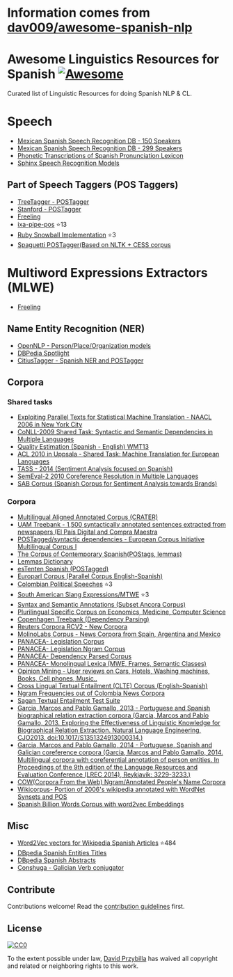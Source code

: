 # Information comes from [dav009/awesome-spanish-nlp](https://github.com/dav009/awesome-spanish-nlp)
# Awesome Linguistics Resources for Spanish [![Awesome](https://cdn.rawgit.com/sindresorhus/awesome/d7305f38d29fed78fa85652e3a63e154dd8e8829/media/badge.svg)](https://github.com/sindresorhus/awesome)


Curated list of Linguistic Resources for doing Spanish NLP & CL.

# Speech

- [Mexican Spanish Speech Recognition DB - 150 Speakers](http://www.speechocean.com/en-ASR-Corpora/631.html)
- [Mexican Spanish Speech Recognition DB - 299 Speakers](http://www.speechocean.com/en-ASR-Corpora/603.html)
- [Phonetic Transcriptions of Spanish Pronunciation Lexicon](http://www.speechocean.com/en-Text-Corpora/692.html)
- [Sphinx Speech Recognition Models](http://www.speech.cs.cmu.edu/sphinx/models/hub4spanish_itesm/)

## Part of Speech Taggers (POS Taggers)
- [TreeTagger - POSTagger](http://www.cis.uni-muenchen.de/~schmid/tools/TreeTagger/)
- [Stanford - POSTagger](http://nlp.stanford.edu/software/tagger.shtml)
- [Freeling](http://nlp.lsi.upc.edu/freeling/)
- [ixa-pipe-pos](https://github.com/ixa-ehu/ixa-pipe-pos) :star:13
- [Ruby Snowball Implementation](https://github.com/MaG21/estem) :star:3
- [Spaguetti POSTagger(Based on NLTK +  CESS corpus](https://code.google.com/p/spaghetti-tagger/)

# Multiword Expressions  Extractors (MLWE)
- [Freeling](http://nlp.lsi.upc.edu/freeling/)

## Name Entity Recognition (NER)
- [OpenNLP - Person/Place/Organization models](http://opennlp.sourceforge.net/models-1.5/)
- [DBPedia Spotlight](https://github.com/dbpedia-spotlight/dbpedia-spotlight/)
- [CitiusTagger - Spanish NER and  POSTagger](http://gramatica.usc.es/pln/tools/CitiusTools.html)

## Corpora

### Shared tasks
- [Exploiting Parallel Texts for Statistical  Machine Translation -  NAACL 2006 in New York City](http://www.statmt.org/wmt06/shared-task/)
- [CoNLL-2009 Shared Task: Syntactic and Semantic Dependencies in Multiple Languages](http://ufal.mff.cuni.cz/conll2009-st/trial-data.html)
- [Quality Estimation (Spanish - English) WMT13](http://www.quest.dcs.shef.ac.uk/wmt13_qe.html)
- [ ACL 2010 in Uppsala - Shared Task: Machine Translation for European Languages](http://www.statmt.org/wmt10/translation-task.html)
- [TASS - 2014 (Sentiment Analysis focused on Spanish)](http://www.daedalus.es/TASS2014/tass2014.php)
- [SemEval-2 2010 Coreference Resolution in Multiple Languages](http://semeval2.fbk.eu/semeval2.php?location=tasks)
- [SAB Corpus (Spanish Corpus for Sentiment Analysis towards Brands)](http://sabcorpus.linkeddata.es/)

### Corpora
- [Multilingual Aligned Annotated Corpus (CRATER)](http://catalog.elra.info/product_info.php?products_id=636)
- [UAM Treebank - 1,500 syntactically annotated sentences extracted from newspapers (El País Digital and Compra Maestra](http://elvira.lllf.uam.es/~sandoval/UAMTreebank.html)
- [POSTagged/syntactic dependencies - European Corpus Initiative Multilingual Corpus I ](http://www.elsnet.org/resources/eciCorpus.html)
- [The Corpus of Contemporary Spanish(POStags, lemmas)](http://sfncorpora.uab.es/CQPweb/cea/)
- [Lemmas Dictionary](http://sfn.uab.es:8080/SFN/dictionary/dictionary-information-lemmas-and-expanded-forms)
- [esTenten Spanish (POSTagged) ](http://www.sketchengine.co.uk/documentation/wiki/Corpora/TenTen/esTenTen)
- [Europarl Corpus (Parallel Corpus English-Spanish)](http://www.statmt.org/europarl/)
- [Colombian Political Speeches](https://github.com/dav009/LatinamericanTextResources) :star:3
- [South American Slang Expressions/MTWE](https://github.com/dav009/LatinamericanTextResources) :star:3
- [Syntax and Semantic Annotations (Subset Ancora Corpus)](http://ufal.mff.cuni.cz/conll2009-st/trial/CoNLL2009-ST-Spanish-trial.zip)
- [Plurilingual Specific Corpus on Economics, Medicine, Computer Science](http://www.iula.upf.edu/corpus/corpusuk.htm)
- [Copenhagen  Treebank (Dependency Parsing)](http://code.google.com/p/copenhagen-dependency-treebank/)
- [Reuters Corpora RCV2 - New Corpora](http://trec.nist.gov/data/reuters/reuters.html)
- [MolinoLabs Corpus - News Corpora from Spain, Argentina and Mexico](http://www.molinolabs.com/corpus.html)
- [PANACEA- Legislation Corpus](http://panacea-lr.eu/en/info-for-researchers/data-sets/monolingual-corpora)
- [PANACEA- Legislation Ngram Corpus](http://panacea-lr.eu/en/info-for-researchers/data-sets/monolingual-corpora-n-grams/)
- [PANACEA- Dependency Parsed Corpus](http://panacea-lr.eu/en/info-for-researchers/data-sets/dependency-parsed-corpora/)
- [PANACEA- Monolingual Lexica (MWE, Frames, Semantic Classes)](http://panacea-lr.eu/en/info-for-researchers/data-sets/monolingual-lexica/)
- [Opinion Mining - User reviews on Cars, Hotels, Washing machines, Books, Cell phones, Music..](https://www.sfu.ca/~mtaboada/SFU_Review_Corpus.html)
- [Cross Lingual Textual Entailment (CLTE) Corpus (English-Spanish)](http://www.celct.it/resources.php?id_page=CLTE)
- [Ngram Frequencies out of Colombia News Corpora](http://ngrams.cavorite.com/datos/)
- [Sagan Textual Entailment Test Suite](http://www.investigacion.frc.utn.edu.ar/mslabs/~jcastillo/Sagan-test-suite/)
- [Garcia, Marcos and Pablo Gamallo, 2013 - Portuguese and Spanish biographical relation extraction corpora (Garcia, Marcos and Pablo Gamallo, 2013. Exploring the Effectiveness of Linguistic Knowledge for Biographical Relation Extraction. Natural Language Engineering, CJO2013. doi:10.1017/S1351324913000314.)](http://gramatica.usc.es/~marcos/corpora_nle.tgz)
- [Garcia, Marcos and Pablo Gamallo, 2014 - Portuguese, Spanish and Galician coreference corpora (Garcia, Marcos and Pablo Gamallo, 2014. Multilingual corpora with coreferential annotation of person entities. In Proceedings of the 9th edition of the Language Resources and Evaluation Conference (LREC 2014), Reykjavik: 3229-3233.)](http://gramatica.usc.es/~marcos/resources/corpora_coref.tar.bz2)
- [COW(Corpora From the Web) Ngram/Annotated People's Name Corpora ](http://hpsg.fu-berlin.de/cow/)
- [Wikicorpus- Portion of 2006's wikipedia annotated with WordNet Synsets and POS](http://www.cs.upc.edu/~nlp/wikicorpus/)
- [Spanish Billion Words Corpus with word2vec Embeddings](http://crscardellino.me/SBWCE/)


## Misc

- [Word2Vec vectors for Wikipedia Spanish Articles](https://github.com/idio/wiki2vec) :star:484
- [DBpedia Spanish Entities Titles](http://data.dws.informatik.uni-mannheim.de/dbpedia/2014/es/labels_es.nt.bz2)
- [DBpedia Spanish Abstracts](http://data.dws.informatik.uni-mannheim.de/dbpedia/2014/es/short_abstracts_es.nt.bz2)
- [Conshuga - Galician Verb conjugator](http://gramatica.usc.es/pln/tools/conjugador/download.html)

## Contribute

Contributions welcome! Read the [contribution guidelines](contributing.md) first.

## License

[![CC0](https://i.creativecommons.org/p/zero/1.0/88x31.png)](https://creativecommons.org/publicdomain/zero/1.0/)

To the extent possible under law, [David Przybilla](http://alejandro.pictures) has waived all copyright and related or neighboring rights to this work.

